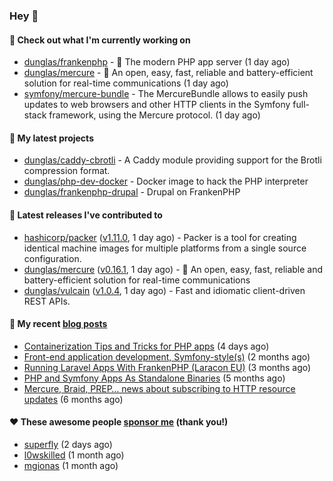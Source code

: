 ### Hey 👋

#### 👷 Check out what I'm currently working on

- [dunglas/frankenphp](https://github.com/dunglas/frankenphp) - 🧟 The modern PHP app server (1 day ago)
- [dunglas/mercure](https://github.com/dunglas/mercure) - 🪽 An open, easy, fast, reliable and battery-efficient solution for real-time communications (1 day ago)
- [symfony/mercure-bundle](https://github.com/symfony/mercure-bundle) - The MercureBundle allows to easily push updates to web browsers and other HTTP clients in the Symfony full-stack framework, using the Mercure protocol. (1 day ago)

#### 🌱 My latest projects

- [dunglas/caddy-cbrotli](https://github.com/dunglas/caddy-cbrotli) - A Caddy module providing support for the Brotli compression format.
- [dunglas/php-dev-docker](https://github.com/dunglas/php-dev-docker) - Docker image to hack the PHP interpreter
- [dunglas/frankenphp-drupal](https://github.com/dunglas/frankenphp-drupal) - Drupal on FrankenPHP

#### 🔭 Latest releases I've contributed to

- [hashicorp/packer](https://github.com/hashicorp/packer) ([v1.11.0](https://github.com/hashicorp/packer/releases/tag/v1.11.0), 1 day ago) - Packer is a tool for creating identical machine images for multiple platforms from a single source configuration.
- [dunglas/mercure](https://github.com/dunglas/mercure) ([v0.16.1](https://github.com/dunglas/mercure/releases/tag/v0.16.1), 1 day ago) - 🪽 An open, easy, fast, reliable and battery-efficient solution for real-time communications
- [dunglas/vulcain](https://github.com/dunglas/vulcain) ([v1.0.4](https://github.com/dunglas/vulcain/releases/tag/v1.0.4), 1 day ago) - Fast and idiomatic client-driven REST APIs.

#### 📜 My recent [blog posts](https://dunglas.fr)

- [Containerization Tips and Tricks for PHP apps](https://dunglas.dev/2024/05/containerization-tips-and-tricks-for-php-apps/) (4 days ago)
- [Front-end application development, Symfony-style(s)](https://dunglas.dev/2024/04/front-end-application-development-symfony-styles/) (2 months ago)
- [Running Laravel Apps With FrankenPHP (Laracon EU)](https://dunglas.dev/2024/02/running-laravel-apps-with-frankenphp-laracon-eu/) (3 months ago)
- [PHP and Symfony Apps As Standalone Binaries](https://dunglas.dev/2023/12/php-and-symfony-apps-as-standalone-binaries/) (5 months ago)
- [Mercure, Braid, PREP… news about subscribing to HTTP resource updates](https://dunglas.dev/2023/11/mercure-braid-prep-news-about-subscribing-to-http-resource-updates/) (6 months ago)

#### ❤️ These awesome people [sponsor me](https://github.com/sponsors/dunglas) (thank you!)

- [superfly](https://github.com/superfly) (2 days ago)
- [l0wskilled](https://github.com/l0wskilled) (1 month ago)
- [mgionas](https://github.com/mgionas) (1 month ago)
